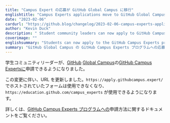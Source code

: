 ```yaml
---
title: "Campus Expert の応募が GitHub Global Campus に移行"
englishtitle: "Campus Experts applications move to GitHub Global Campus"
date: "2023-02-06"
cardurl: "https://github.blog/changelog/2023-02-06-campus-experts-applications-move-to-github-global-campus"
author: "Kevin Duck"
description: " Student community leaders can now apply to GitHub Campus Experts on GitHub Global Campus .  As a result of these changes, we updated the URLs. The form hosted on https://apply.githubcampus.expert/ will no longer be available in favor of https://education.github.com/campus_experts .  To learn more, read our documentation on how to apply to the GitHub Campus Experts program."
coverimage: ""
englishsummary: "Students can now apply to the GitHub Campus Experts program on GitHub Global Campus, with more information available in their documentation."
summary: "GitHub Global Campus の GitHub Campus Experts プログラムへの応募が可能になりました。詳細はドキュメントに掲載されています。"
---
```


<p>学生コミュニティリーダーが、<a href="https://education.github.com/experts">GitHub</a> <a href="https://education.github.com/">Global Campus</a>の<a href="https://education.github.com/experts">GitHub Campus Expertsに</a>申請できるようになりました。</p>
<p>この変更に伴い、URL を更新しました。<code>https://apply.githubcampus.expert/</code>でホストされていたフォームは使用できなくなり、<code>https://education.github.com/campus_experts</code> が使用できるようになります。</p>
<p>詳しくは、<a href="https://docs.github.com/en/education/explore-the-benefits-of-teaching-and-learning-with-github-education/use-github-at-your-educational-institution/about-campus-experts">GitHub Campus Experts プログラムへの</a>申請方法に関するドキュメントをご覧ください。</p>



